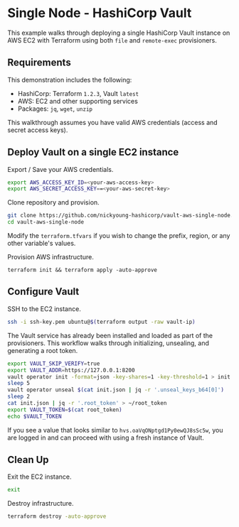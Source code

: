# Single Node - HashiCorp Vault
This example walks through deploying a single HashiCorp Vault instance on AWS EC2 with Terraform using both `file` and `remote-exec` provisioners.

## Requirements
This demonstration includes the following:
 - HashiCorp: Terraform `1.2.3`, Vault `latest`
 - AWS: EC2 and other supporting services
 - Packages: `jq`, `wget`, `unzip`

This walkthrough assumes you have valid AWS credentials (access and secret access keys).

## Deploy Vault on a single EC2 instance

Export / Save your AWS credentials.
```sh
export AWS_ACCESS_KEY_ID=<your-aws-access-key>
export AWS_SECRET_ACCESS_KEY==<your-aws-secret-key>
```

Clone repository and provision.
```sh
git clone https://github.com/nickyoung-hashicorp/vault-aws-single-node.git
cd vault-aws-single-node
```

Modify the `terraform.tfvars` if you wish to change the prefix, region, or any other variable's values.

Provision AWS infrastructure.
```
terraform init && terraform apply -auto-approve
```



## Configure Vault
SSH to the EC2 instance.
```sh
ssh -i ssh-key.pem ubuntu@$(terraform output -raw vault-ip)
```

The Vault service has already been installed and loaded as part of the provisioners.  This workflow walks through initializing, unsealing, and generating a root token.
```sh
export VAULT_SKIP_VERIFY=true
export VAULT_ADDR=https://127.0.0.1:8200
vault operator init -format=json -key-shares=1 -key-threshold=1 > init.json
sleep 5
vault operator unseal $(cat init.json | jq -r '.unseal_keys_b64[0]')
sleep 2
cat init.json | jq -r '.root_token' > ~/root_token
export VAULT_TOKEN=$(cat root_token)
echo $VAULT_TOKEN
```
If you see a value that looks similar to `hvs.oaVqONptgd1Py0ewQJ8sSc5w`, you are logged in and can proceed with using a fresh instance of Vault.

## Clean Up

Exit the EC2 instance.
```sh
exit
```

Destroy infrastructure.
```sh
terraform destroy -auto-approve
```